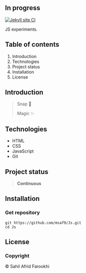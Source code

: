 ## In progress
[![Jekyll site CI](https://github.com/msaf9/js/actions/workflows/jekyll.yml/badge.svg)](https://github.com/msaf9/js/actions/workflows/jekyll.yml)

JS experiments.

## Table of contents
1. Introduction
2. Technologies
3. Project status
4. Installation
5. License

## Introduction
> Snap 🤏
> 
> Magic ✨ 

## Technologies
- HTML
- CSS
- JavaScript
- Git

## Project status
> **Continuous**

## Installation
### Get repository
```git
git https://github.com/msaf9/Js.git
cd Js
```

## License
### Copyright
© Sahil Afrid Farookhi

